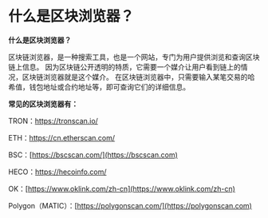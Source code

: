# 什么是区块浏览器？

**什么是区块浏览器？**

区块链浏览器，是一种搜索工具，也是一个网站，专门为用户提供浏览和查询区块链上信息。 因为区块链公开透明的特质，它需要一个媒介让用户看到链上的情况，区块链浏览器就是这个媒介。 在区块链浏览器中，只需要输入某笔交易的哈希值，钱包地址或合约地址等，即可查询它们的详细信息。



**常见的区块浏览器有：**

TRON：[https://tronscan.io/ ](https://tronscan.io)

ETH：[https://cn.etherscan.com/ ](https://cn.etherscan.com)

BSC：[https://bscscan.com/](https://bscscan.com)

HECO：[https://hecoinfo.com/ ](https://hecoinfo.com)

OK：[https://www.oklink.com/zh-cn](https://www.oklink.com/zh-cn)

Polygon（MATIC）：[https://polygonscan.com/](https://polygonscan.com)
